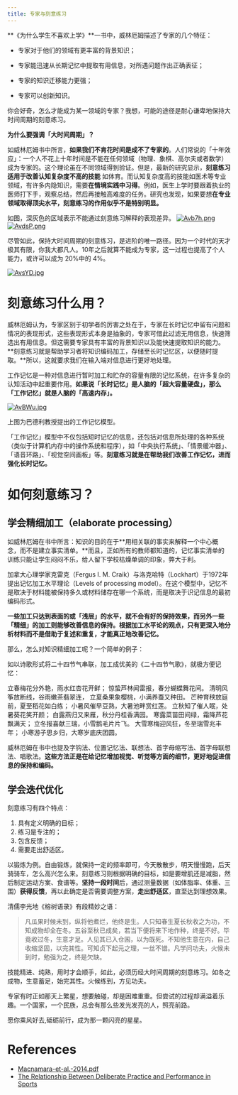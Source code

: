 ```yaml
---
title: 专家与刻意练习
---
```



**《为什么学生不喜欢上学》**一书中，威林厄姆描述了专家的几个特征：
 
* 专家对于他们的领域有更丰富的背景知识；


* 专家能迅速从长期记忆中提取有用信息，对所遇问题作出正确表征；


* 专家的知识迁移能力更强；


* 专家可以创新知识。

 
你会好奇，怎么才能成为某一领域的专家？我想，可能的途径是耐心谦卑地保持大时间周期的刻意练习。


**为什么要强调「大时间周期」？**


如威林厄姆书中所言，**如果我们不肯花时间是成不了专家的**。人们常说的「十年效应」：一个人不花上十年时间是不能在任何领域（物理、象棋、高尔夫或者数学）成为专家的。这个理论虽在不同领域得到验证。但是，最新的研究显示，**刻意练习适用于改善认知复杂度不高的技能** 如体育。而认知复杂度高的技能如医术等专业领域，有许多内隐知识，需要**在情境实践中习得**。例如，医生上学时要跟着执业的医师打下手，观察总结，然后再接触高难度的任务。研究也发现，如果要想**在专业领域取得顶尖水平，刻意练习的作用似乎不是特别明显。**

如图，深灰色的区域表示不能通过刻意练习解释的表现差异。
[![Avb7h.png](https://cdn.img.wenhairu.com/images/2020/02/05/Avb7h.png)](https://img.wenhairu.com/image/Avb7h)
[![AvdsP.png](https://cdn.img.wenhairu.com/images/2020/02/05/AvdsP.png)](https://img.wenhairu.com/image/AvdsP)


尽管如此，保持大时间周期的刻意练习，是进阶的唯一路径。因为一个时代的天才极其有限，你我大都凡人。10年之后就算不能成为专家，这一过程也提高了个人能力，或许可以成为 20%中的 4%。

[![AvsYD.jpg](https://cdn.img.wenhairu.com/images/2020/02/05/AvsYD.jpg)](https://img.wenhairu.com/image/AvsYD)

                                     
# 刻意练习什么用？

威林厄姆认为，专家区别于初学者的厉害之处在于，专家在长时记忆中留有问题和情况的表现形式，这些表现形式本身是抽象的，专家可借此过滤无用信息，快速筛选出有用信息。但这需要专家具有丰富的背景知识以及能快速提取知识的能力。**刻意练习就是帮助学习者将知识编码加工，存储至长时记忆区，以便随时提取。**所以，这就要求我们在输入端对信息进行更好地处理。

工作记忆是一种对信息进行暂时加工和贮存的容量有限的记忆系统，在许多复杂的认知活动中起重要作用。**如果说「长时记忆」是人脑的「超大容量硬盘」，那么「工作记忆」就是人脑的「高速内存」。**

[![AvBWu.jpg](https://cdn.img.wenhairu.com/images/2020/02/05/AvBWu.jpg)](https://img.wenhairu.com/image/AvBWu)

上图为巴德利教授提出的工作记忆模型。

「工作记忆」模型中不仅包括短时记忆的信息，还包括对信息所处理的各种系统（类似于计算机内存中的操作系统和程序），如「中央执行系统」、「情景缓冲器」、「语音环路」、「视觉空间画板」等。**刻意练习就是在帮助我们改善工作记忆，进而强化长时记忆。**

# 如何刻意练习？

## 学会精细加工（elaborate processing）

如威林厄姆在书中所言：知识的目的在于**用相关联的事实来解释一个中心概念，而不是建立事实清单。**而且，正如所有的教师都知道的，记忆事实清单的训练只能让学生闷闷不乐，给人留下学校枯燥单调的印象，弊大于利。

加拿大心理学家克雷克（Fergus I. M. Craik）与洛克哈特（Lockhart）于1972年提出记忆加工水平理论（Levels of processing model）。在这个模型中，记忆不是取决于材料能被保持多久或材料储存在哪一个系统，而是取决于识记信息的最初编码形式。
 
**一些加工只达到表面的或「浅层」的水平，就不会有好的保持效果，而另外一些「精细」的加工则能够改善信息的保持。根据加工水平论的观点，只有更深入地分析材料而不是借助于复述和重复，才能真正地改善记忆。**

那么，怎么对知识精细加工呢？一个简单的例子：
 
如以诗歌形式将二十四节气串联，加工成优美的《二十四节气歌》，就极方便记忆：

> 
立春梅花分外艳，雨水红杏花开鲜；
惊蛰芦林闻雷报，春分蝴蝶舞花间。
清明风筝放断线，谷雨嫩茶翡翠连，
立夏桑果象樱桃，小满养蚕又种田。
芒种育秧放庭前，夏至稻花如白练；
小暑风催早豆熟，大暑池畔赏红莲。
立秋知了催人眠，处暑葵花笑开颜；
白露燕归又来雁，秋分丹桂香满园。
寒露菜苗田间绿，霜降芦花飘满天；
立冬报喜献三瑞，小雪鹅毛片片飞。
大雪寒梅迎风狂，冬至瑞雪兆丰年；
小寒游子思乡归，大寒岁底庆团圆。

威林厄姆在书中也提及字钩法、位置记忆法、联想法、首字母缩写法、首字母联想法、唱歌法。**这些方法正是在给记忆增加视觉、听觉等方面的细节，更好地促进信息的保持和编码。**

## 学会迭代优化

刻意练习有四个特点：

1.	具有定义明确的目标；
2.	练习是专注的；
3.	包含反馈；
4.	需要走出舒适区。

以锻炼为例。自由锻炼，就保持一定的频率即可，今天散散步，明天慢慢跑，后天骑骑车，怎么高兴怎么来。刻意练习则根据明确的目标，如是要增肌还是减脂，然后制定运动方案、食谱等。**坚持一段时间**后，通过测量数据（如体脂率、体重、三围）**获得反馈**，再以此确定是否需要调整方案，**走出舒适区**，直至达到理想效果。

清儒李光地《榕树语录》有段精妙之语：

> 凡瓜果时候未到，纵将他煮烂，他终是生。人只知春生夏长秋收之为功，不知成物却全在冬。五谷至秋已成矣，若当下便将来下地作种，终是不好。毕竟收过冬，生意才足。人见其已入仓囷，以为既死。不知他生意在内，自己收缩坚固，以完其性。可知贞下起元之理，一丝不错。凡学问功夫，火候未到时，勉强为之，终是欠缺。
 
技能精进、纯熟，用时才会顺手，如此，必须历经大时间周期的刻意练习。如冬之成物，生意蓄足，始完其性。火候练到，方见功夫。

专家有时正如那天上繁星，想要触碰，却是困难重重。但尝试的过程却满溢着乐趣。一个国家，一个民族，总会有那么些发光发亮的人，照亮前路。

愿你乘风好去,砥砺前行，成为那一颗闪亮的星星。


# References
* [Macnamara-et-al.-2014.pdf](https://scottbarrykaufman.com/wp-content/uploads/2014/07/Macnamara-et-al.-2014.pdf)
* [The Relationship Between Deliberate Practice and Performance in Sports](http://www.drjimtaylor.com/4.0/wp-content/uploads/2016/05/Deliberate-Practice-and-Elite-Sports-Performance.pdf)

